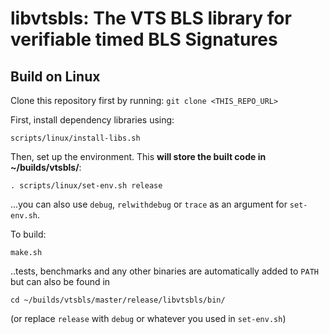 # libvtsbls: The VTS BLS library for verifiable timed BLS Signatures

## Build on Linux

Clone this repository first by running:
    `git clone <THIS_REPO_URL>`

First, install dependency libraries using:

    scripts/linux/install-libs.sh

Then, set up the environment. This **will store the built code in ~/builds/vtsbls/**:

    . scripts/linux/set-env.sh release

...you can also use `debug`, `relwithdebug` or `trace` as an argument for `set-env.sh`.

To build:

    make.sh

..tests, benchmarks and any other binaries are automatically added to `PATH` but can also be found in

    cd ~/builds/vtsbls/master/release/libvtsbls/bin/

(or replace `release` with `debug` or whatever you used in `set-env.sh`)